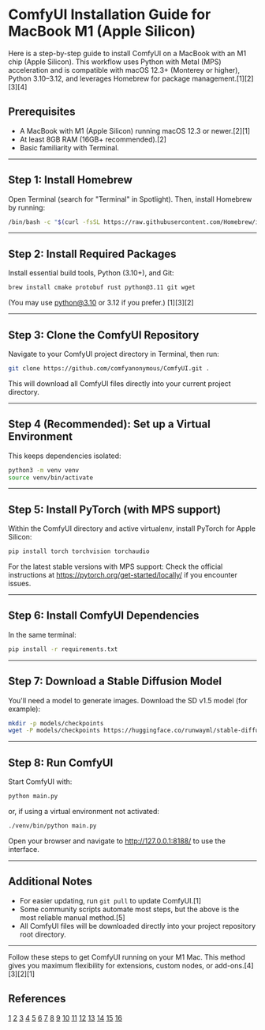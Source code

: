 # ComfyUI Installation Guide for MacBook M1 (Apple Silicon)

Here is a step-by-step guide to install ComfyUI on a MacBook with an M1 chip (Apple Silicon). This workflow uses Python with Metal (MPS) acceleration and is compatible with macOS 12.3+ (Monterey or higher), Python 3.10–3.12, and leverages Homebrew for package management.[1][2][3][4]

## Prerequisites

- A MacBook with M1 (Apple Silicon) running macOS 12.3 or newer.[2][1]
- At least 8GB RAM (16GB+ recommended).[2]
- Basic familiarity with Terminal.

***

## Step 1: Install Homebrew

Open Terminal (search for "Terminal" in Spotlight). Then, install Homebrew by running:

```sh
/bin/bash -c "$(curl -fsSL https://raw.githubusercontent.com/Homebrew/install/HEAD/install.sh)"
```

***

## Step 2: Install Required Packages

Install essential build tools, Python (3.10+), and Git:

```sh
brew install cmake protobuf rust python@3.11 git wget
```
(You may use python@3.10 or 3.12 if you prefer.)
[1][3][2]

***

## Step 3: Clone the ComfyUI Repository

Navigate to your ComfyUI project directory in Terminal, then run:

```sh
git clone https://github.com/comfyanonymous/ComfyUI.git .
```

This will download all ComfyUI files directly into your current project directory.

***

## Step 4 (Recommended): Set up a Virtual Environment

This keeps dependencies isolated:

```sh
python3 -m venv venv
source venv/bin/activate
```

***

## Step 5: Install PyTorch (with MPS support)

Within the ComfyUI directory and active virtualenv, install PyTorch for Apple Silicon:

```sh
pip install torch torchvision torchaudio
```

For the latest stable versions with MPS support: 
Check the official instructions at https://pytorch.org/get-started/locally/ if you encounter issues.

***

## Step 6: Install ComfyUI Dependencies

In the same terminal:

```sh
pip install -r requirements.txt
```

***

## Step 7: Download a Stable Diffusion Model

You'll need a model to generate images. Download the SD v1.5 model (for example):

```sh
mkdir -p models/checkpoints
wget -P models/checkpoints https://huggingface.co/runwayml/stable-diffusion-v1-5/resolve/main/v1-5-pruned-emaonly.ckpt
```

***

## Step 8: Run ComfyUI

Start ComfyUI with:

```sh
python main.py
```
or, if using a virtual environment not activated:

```sh
./venv/bin/python main.py
```

Open your browser and navigate to http://127.0.0.1:8188/ to use the interface.

***

## Additional Notes

- For easier updating, run `git pull` to update ComfyUI.[1]
- Some community scripts automate most steps, but the above is the most reliable manual method.[5]
- All ComfyUI files will be downloaded directly into your project repository root directory.

***

Follow these steps to get ComfyUI running on your M1 Mac. This method gives you maximum flexibility for extensions, custom nodes, or add-ons.[4][3][2][1]

## References

[1](https://stable-diffusion-art.com/how-to-install-comfyui/)
[2](https://rogue-scholar.org/records/nfaaw-8r105)
[3](https://www.youtube.com/watch?v=tsHU1fOncTo)
[4](https://comfyui-wiki.com/en/install/install-comfyui/install-comfyui-on-mac)
[5](https://allabout.network/blogs/ddt/ai/complete-guide-to-comfyui-on-mac-installation-configuration-and-troubleshooting)
[6](https://www.youtube.com/watch?v=7zy5agctXsQ)
[7](https://www.youtube.com/watch?v=m9jg1fdOiVY)
[8](https://www.reddit.com/r/StableDiffusion/comments/1506nfu/how_do_i_install_comfyui_on_a_mac/)
[9](https://www.comfy.org/download)
[10](https://www.youtube.com/watch?v=R4OjXE6LKXY)
[11](https://dicksonc.com/how-to-install-comfyui-on-macos-with-apple-mac-silicon-m1-or-m2/)
[12](https://docs.comfy.org/installation/desktop/macos)
[13](https://www.reddit.com/r/comfyui/comments/1lorbut/how_to_setup_comfyui_for_macbook_apple_silicon/)
[14](https://github.com/comfyanonymous/ComfyUI/discussions/3283)
[15](https://www.beam.cloud/blog/how-to-install-comfyui)
[16](https://www.reddit.com/r/comfyui/comments/1jhkkn8/advice_apple_m1_max_64gb_comfy_ui_wan_21_14b/)
